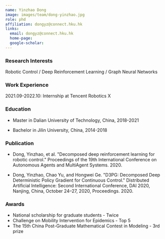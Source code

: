 ```yaml
---
name: Yinzhao Dong
image: images/team/dong-yinzhao.jpg
role: phd
affiliation: dongyz@connect.hku.hk
links:
  email: dongyz@connect.hku.hk
  home-page:  
  google-scholar:  
---
```


### Research Interests

Robotic Control / Deep Reinforcement Learning / Graph Neural Networks


### Work Experience

2021.09-2022.10: Internship at Tencent Robotics X



### Education

- Master in Dalian University of Technology, China, 2018-2021

- Bachelor in Jilin University, China, 2014-2018


### Publication

- Dong, Yinzhao, et al. "Decomposed deep reinforcement learning for robotic control." Proceedings of the 19th International Conference on Autonomous Agents and MultiAgent Systems. 2020.

- Dong, Yinzhao, Chao Yu, and Hongwei Ge. "D3PG: Decomposed Deep Deterministic Policy Gradient for Continuous Control." Distributed Artificial Intelligence: Second International Conference, DAI 2020, Nanjing, China, October 24–27, 2020, Proceedings. 2020.



### Awards

- National scholarship for graduate students - Twice
- Challenge on Mobility Intervention for Epidemics - Top 5
- The 15th China Post-Graduate Mathematical Contest in Modeling - 3rd prize

